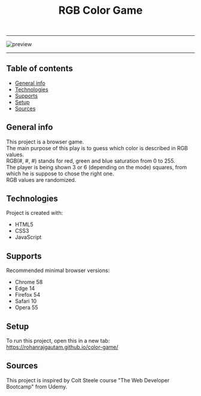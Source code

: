 <h1 align="center">RGB Color Game</h1><br>

---

![preview](https://i.imgur.com/21EdaZV.png)

---

## Table of contents
* [General info](#general-info)
* [Technologies](#technologies)
* [Supports](#supports)
* [Setup](#setup)
* [Sources](#sources)

## General info
This project is a browser game.  
The main purpose of this play is to guess which color is described in RGB values.  
RGB(#, #, #) stands for red, green and blue saturation from 0 to 255.  
The player is being shown 3 or 6 (depending on the mode) squares, from which he is suppose to chose the right one.  
RGB values are randomized.
	
## Technologies
Project is created with:
* HTML5
* CSS3
* JavaScript  

## Supports
Recommended minimal browser versions:
* Chrome 58
* Edge 14
* Firefox 54
* Safari 10
* Opera 55

## Setup
To run this project, open this in a new tab: <a href="https://rohanrajgautam.github.io/color-game/">https://rohanrajgautam.github.io/color-game/</a>

## Sources
This project is inspired by Colt Steele course "The Web Developer Bootcamp" from Udemy.
